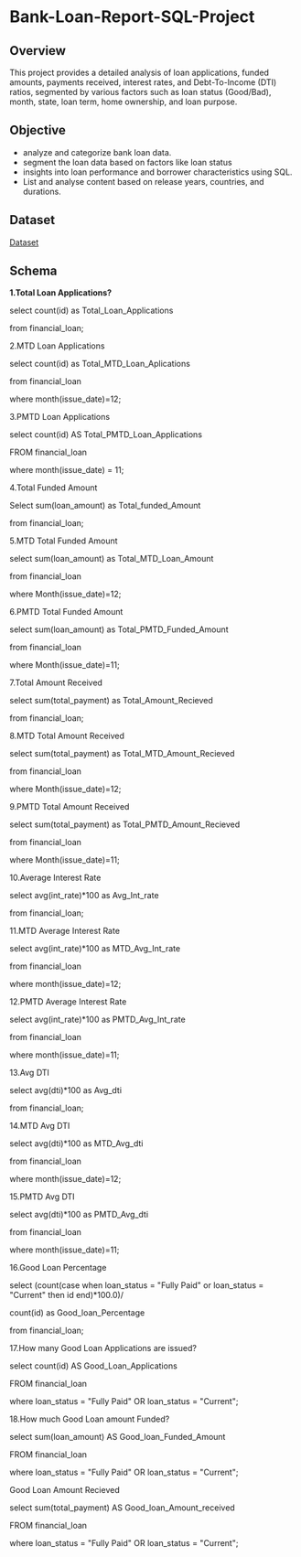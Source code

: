 # Bank-Loan-Report-SQL-Project
## Overview
This project provides a detailed analysis of loan applications, funded amounts, payments received, interest rates, and Debt-To-Income (DTI) ratios, segmented by various factors such as loan status (Good/Bad), month, state, loan term, home ownership, and loan purpose.
## Objective
- analyze and categorize bank loan data.
- segment the loan data based on factors like loan status
- insights into loan performance and borrower characteristics using SQL.
- List and analyse content based on release years, countries, and durations.
## Dataset
<a href="https://github.com/mamatha203/Financial-Loan-SQL-Project/blob/main/financial_loan.csv">Dataset</a>
## Schema

<b>1.Total Loan Applications?</b>

select count(id) as Total_Loan_Applications 

from financial_loan;

2.MTD Loan Applications

select count(id) as Total_MTD_Loan_Aplications

from financial_loan

where month(issue_date)=12;

3.PMTD Loan Applications

select count(id) AS Total_PMTD_Loan_Applications

FROM financial_loan

where month(issue_date) = 11;

4.Total Funded Amount

Select sum(loan_amount) as Total_funded_Amount 

from financial_loan;

5.MTD Total Funded Amount

select sum(loan_amount) as Total_MTD_Loan_Amount 

from financial_loan 

where Month(issue_date)=12;

6.PMTD Total Funded Amount

select sum(loan_amount) as Total_PMTD_Funded_Amount 

from financial_loan 

where Month(issue_date)=11;

7.Total Amount Received

select sum(total_payment) as Total_Amount_Recieved 

from financial_loan;

8.MTD Total Amount Received

select sum(total_payment) as Total_MTD_Amount_Recieved 

from financial_loan

where Month(issue_date)=12;

9.PMTD Total Amount Received

select sum(total_payment) as Total_PMTD_Amount_Recieved 

from financial_loan

where Month(issue_date)=11;

10.Average Interest Rate

select avg(int_rate)*100 as Avg_Int_rate 

from financial_loan; 

11.MTD Average Interest Rate

select avg(int_rate)*100 as MTD_Avg_Int_rate 

from financial_loan

where month(issue_date)=12;

12.PMTD Average Interest Rate

select avg(int_rate)*100 as PMTD_Avg_Int_rate 

from financial_loan
 
where month(issue_date)=11;

13.Avg DTI

select avg(dti)*100 as Avg_dti 

from financial_loan;

14.MTD Avg DTI 

 select avg(dti)*100 as MTD_Avg_dti 
 
 from financial_loan
 
 where month(issue_date)=12;

 15.PMTD Avg DTI  
 
 select avg(dti)*100 as PMTD_Avg_dti 
 
 from financial_loan
 
 where month(issue_date)=11;

16.Good Loan Percentage

select (count(case when loan_status = "Fully Paid" or loan_status = "Current" then id end)*100.0)/

count(id) as Good_loan_Percentage 

from financial_loan;

17.How many Good Loan Applications are issued?

select count(id) AS Good_Loan_Applications 

FROM financial_loan

where loan_status = "Fully Paid" OR loan_status = "Current";

18.How much Good Loan amount Funded?

select sum(loan_amount) AS Good_loan_Funded_Amount 

FROM financial_loan

where loan_status = "Fully Paid" OR loan_status = "Current";

Good Loan Amount Recieved

select sum(total_payment) AS Good_loan_Amount_received 

FROM financial_loan

where loan_status = "Fully Paid" OR loan_status = "Current";






















 
